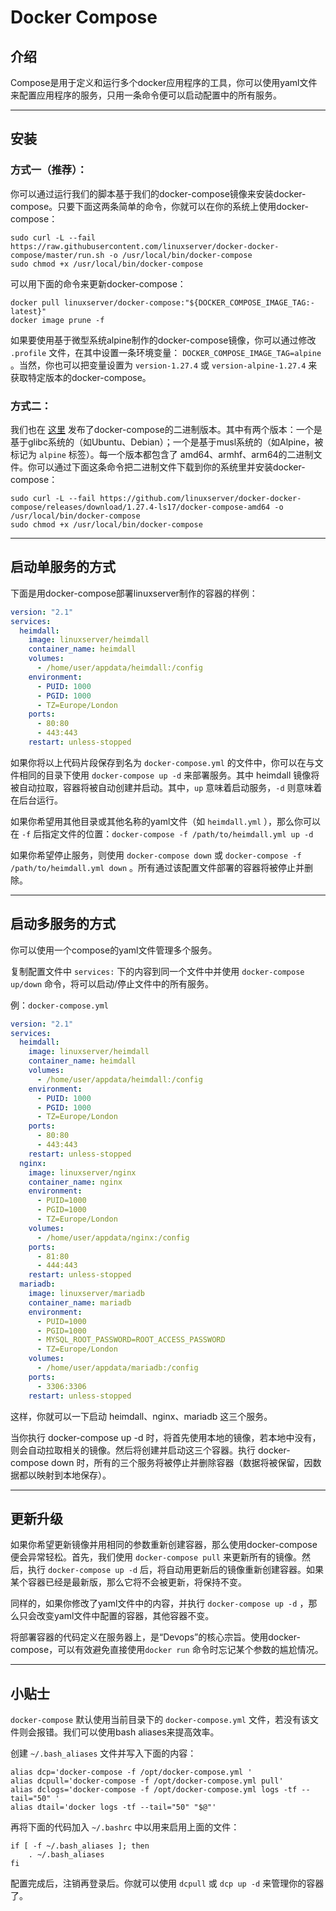 # Docker Compose

## 介绍

Compose是用于定义和运行多个docker应用程序的工具，你可以使用yaml文件来配置应用程序的服务，只用一条命令便可以启动配置中的所有服务。

------

## 安装

### 方式一（推荐）：

你可以通过运行我们的脚本基于我们的docker-compose镜像来安装docker-compose。只要下面这两条简单的命令，你就可以在你的系统上使用docker-compose：

```shell
sudo curl -L --fail https://raw.githubusercontent.com/linuxserver/docker-docker-compose/master/run.sh -o /usr/local/bin/docker-compose
sudo chmod +x /usr/local/bin/docker-compose
```

可以用下面的命令来更新docker-compose：

```shell
docker pull linuxserver/docker-compose:"${DOCKER_COMPOSE_IMAGE_TAG:-latest}"
docker image prune -f
```

如果要使用基于微型系统alpine制作的docker-compose镜像，你可以通过修改 `.profile` 文件，在其中设置一条环境变量： `DOCKER_COMPOSE_IMAGE_TAG=alpine` 。当然，你也可以把变量设置为 `version-1.27.4` 或 `version-alpine-1.27.4` 来获取特定版本的docker-compose。



### 方式二：

我们也在 [这里](https://github.com/linuxserver/docker-docker-compose/releases) 发布了docker-compose的二进制版本。其中有两个版本：一个是基于glibc系统的（如Ubuntu、Debian）；一个是基于musl系统的（如Alpine，被标记为 `alpine` 标签）。每一个版本都包含了 amd64、armhf、arm64的二进制文件。你可以通过下面这条命令把二进制文件下载到你的系统里并安装docker-compose：

```shell
sudo curl -L --fail https://github.com/linuxserver/docker-docker-compose/releases/download/1.27.4-ls17/docker-compose-amd64 -o /usr/local/bin/docker-compose
sudo chmod +x /usr/local/bin/docker-compose
```

------

## 启动单服务的方式

下面是用docker-compose部署linuxserver制作的容器的样例：

```yaml
version: "2.1"
services:
  heimdall:
    image: linuxserver/heimdall
    container_name: heimdall
    volumes:
      - /home/user/appdata/heimdall:/config
    environment:
      - PUID: 1000
      - PGID: 1000
      - TZ=Europe/London
    ports:
      - 80:80
      - 443:443
    restart: unless-stopped
```

如果你将以上代码片段保存到名为 `docker-compose.yml` 的文件中，你可以在与文件相同的目录下使用 `docker-compose up -d`  来部署服务。其中 heimdall 镜像将被自动拉取，容器将被自动创建并启动。其中，`up` 意味着启动服务，`-d` 则意味着在后台运行。

如果你希望用其他目录或其他名称的yaml文件（如 `heimdall.yml` ），那么你可以在 `-f` 后指定文件的位置：`docker-compose -f /path/to/heimdall.yml up -d`

如果你希望停止服务，则使用 `docker-compose down` 或 `docker-compose -f /path/to/heimdall.yml down` 。所有通过该配置文件部署的容器将被停止并删除。

------

## 启动多服务的方式

你可以使用一个compose的yaml文件管理多个服务。

复制配置文件中 `services:` 下的内容到同一个文件中并使用 `docker-compose up/down` 命令，将可以启动/停止文件中的所有服务。

例：`docker-compose.yml`

```yaml
version: "2.1"
services:
  heimdall:
    image: linuxserver/heimdall
    container_name: heimdall
    volumes:
      - /home/user/appdata/heimdall:/config
    environment:
      - PUID: 1000
      - PGID: 1000
      - TZ=Europe/London
    ports:
      - 80:80
      - 443:443
    restart: unless-stopped
  nginx:
    image: linuxserver/nginx
    container_name: nginx
    environment:
      - PUID=1000
      - PGID=1000
      - TZ=Europe/London
    volumes:
      - /home/user/appdata/nginx:/config
    ports:
      - 81:80
      - 444:443
    restart: unless-stopped
  mariadb:
    image: linuxserver/mariadb
    container_name: mariadb
    environment:
      - PUID=1000
      - PGID=1000
      - MYSQL_ROOT_PASSWORD=ROOT_ACCESS_PASSWORD
      - TZ=Europe/London
    volumes:
      - /home/user/appdata/mariadb:/config
    ports:
      - 3306:3306
    restart: unless-stopped
```

这样，你就可以一下启动 heimdall、nginx、mariadb 这三个服务。

当你执行 docker-compose up -d 时，将首先使用本地的镜像，若本地中没有，则会自动拉取相关的镜像。然后将创建并启动这三个容器。执行 docker-compose down 时，所有的三个服务将被停止并删除容器（数据将被保留，因数据都以映射到本地保存）。



------

## 更新升级

如果你希望更新镜像并用相同的参数重新创建容器，那么使用docker-compose便会异常轻松。首先，我们使用 `docker-compose pull` 来更新所有的镜像。然后，执行 `docker-compose up -d` 后，将自动用更新后的镜像重新创建容器。如果某个容器已经是最新版，那么它将不会被更新，将保持不变。

同样的，如果你修改了yaml文件中的内容，并执行 `docker-compose up -d` ，那么只会改变yaml文件中配置的容器，其他容器不变。

将部署容器的代码定义在服务器上，是“Devops”的核心宗旨。使用docker-compose，可以有效避免直接使用`docker run` 命令时忘记某个参数的尴尬情况。

------

## 小贴士

`docker-compose` 默认使用当前目录下的 `docker-compose.yml` 文件，若没有该文件则会报错。我们可以使用bash aliases来提高效率。

创建 `~/.bash_aliases` 文件并写入下面的内容：

```shell
alias dcp='docker-compose -f /opt/docker-compose.yml '
alias dcpull='docker-compose -f /opt/docker-compose.yml pull'
alias dclogs='docker-compose -f /opt/docker-compose.yml logs -tf --tail="50" '
alias dtail='docker logs -tf --tail="50" "$@"'
```

再将下面的代码加入 `~/.bashrc` 中以用来启用上面的文件：

```shell
if [ -f ~/.bash_aliases ]; then
    . ~/.bash_aliases
fi
```

配置完成后，注销再登录后。你就可以使用 `dcpull` 或 `dcp up -d` 来管理你的容器了。